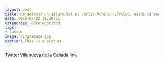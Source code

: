 ```yaml
---
layout: post
title: Os dejamos un saludo del DJ Carlos Moreno, ElPulpo, desde la zona de conciertos. Podrás verlo en directo el sábado 23 de julio,...
date: 2022-07-22 18:30:21
categories: uncategorized
tags:
- random
image: /img/image.jpg
caption: This is a picture
---
```

Twitter Villanueva de la Cañada [link](https://twitter.com/AytoVDLCanada/status/1550452478155657217)
